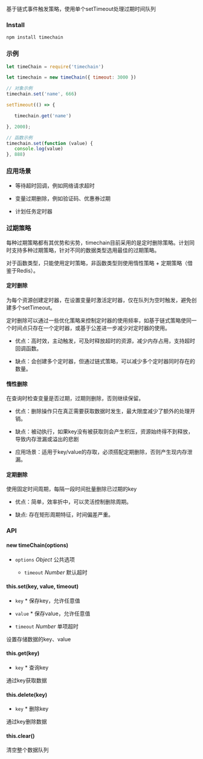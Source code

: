 基于链式事件触发策略，使用单个setTimeout处理过期时间队列

### Install

```
npm install timechain
```

### 示例

```js
let timeChain = require('timechain')

let timechain = new timeChain({ timeout: 3000 })

// 对象示例
timechain.set('name', 666)

setTimeout(() => {

   timechain.get('name')

}, 2000);

// 函数示例
timechain.set(function (value) {
   console.log(value)
}, 888)
```

### 应用场景

* 等待超时回调，例如网络请求超时

* 变量过期删除，例如验证码、优惠券过期

* 计划任务定时器


### 过期策略

每种过期策略都有其优势和劣势，timechain目前采用的是定时删除策略。计划同时支持多种过期策略，针对不同的数据类型选用最佳的过期策略。

对于函数类型，只能使用定时策略，非函数类型则使用惰性策略 + 定期策略（借鉴于Redis）。


#### 定时删除

为每个资源创建定时器，在设置变量时激活定时器，仅在队列为空时触发，避免创建多个setTimeout。

定时删除可以通过一些优化策略来控制定时器的使用频率，如基于链式策略使同一个时间点只存在一个定时器，或基于公差进一步减少对定时器的使用。

   * 优点：高时效，主动触发，可及时释放超时的资源，减少内存占用，支持超时回调函数。
   
   * 缺点：会创建多个定时器，但通过链式策略，可以减少多个定时器同时存在的数量。

#### 惰性删除

在查询时检查变量是否过期，过期则删除，否则继续保留。

   * 优点：删除操作只在真正需要获取数据时发生，最大限度减少了额外的处理开销。
   
   * 缺点：被动执行，如果key没有被获取则会产生积压，资源始终得不到释放，导致内存泄漏或溢出的悲剧

   * 应用场景：适用于key/value的存取，必须搭配定期删除，否则产生现内存泄漏。


#### 定期删除

使用固定时间周期，每隔一段时间批量删除已过期的key

   * 优点：简单，效率折中，可以灵活控制删除周期。

   * 缺点: 存在矩形周期特征，时间偏差严重。


### API

#### new timeChain(options)

* `options` *Object* 公共选项

   * `timeout` *Number* 默认超时


#### this.set(key, value, timeout)

* `key` * 保存key，允许任意值

* `value` * 保存value，允许任意值

* `timeout` *Number* 单项超时

设置存储数据的key、value


#### this.get(key)

* `key` * 查询key

通过key获取数据

#### this.delete(key)

* `key` * 删除key

通过key删除数据

#### this.clear()

清空整个数据队列